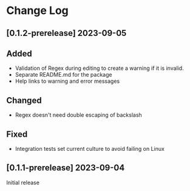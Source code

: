 # Change Log

## [0.1.2-prerelease] 2023-09-05

## Added

- Validation of Regex during editing to create a warning if it is invalid.
- Separate README.md for the package
- Help links to warning and error messages

## Changed

- Regex doesn't need double escaping of backslash

## Fixed

- Integration tests set current culture to avoid failing on Linux

## [0.1.1-prerelease] 2023-09-04

Initial release
